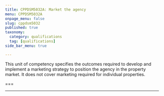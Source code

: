 ```yaml
---
title: CPPDSM5032A: Market the agency
menu: CPPDSM5032A
onpage_menu: false
slug: cppdsm5032
published: true
taxonomy:
  category: qualifications
  tag: [qualifications]
side_bar_menu: true

---
```


This unit of competency specifies the outcomes required to develop and implement a marketing strategy to position the agency in the property market. It does not cover marketing required for individual properties.

===

---
